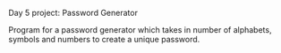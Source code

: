 Day 5 project: Password Generator

Program for a password generator which takes in number of alphabets, symbols and numbers to create a unique password.